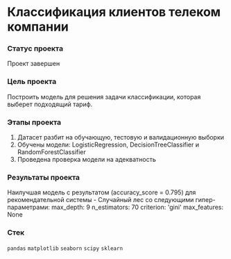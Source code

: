 # Классификация клиентов телеком компании

### Статус проекта
Проект завершен

### Цель проекта
Построить модель для решения задачи классификации, которая выберет подходящий тариф.

### Этапы проекта
1. Датасет разбит на обучающую, тестовую и валидационную выборки
2. Обучены модели: LogisticRegression, DecisionTreeClassifier и RandomForestClassifier
3. Проведена проверка модели на адекватность

### Результаты проекта
Наилучшая модель с результатом (accuracy_score = 0.795) для рекомендательной системы - Случайный лес со следующими гипер-параметрами:
max_depth: 9
n_estimators: 70
criterion: 'gini'
max_features: None

### Стек
`pandas` `matplotlib` `seaborn` `scipy` `sklearn`

